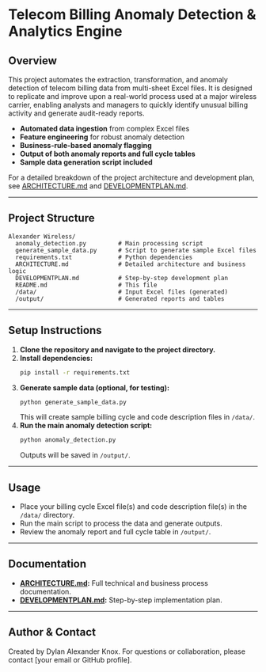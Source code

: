 # Telecom Billing Anomaly Detection & Analytics Engine

## Overview
This project automates the extraction, transformation, and anomaly detection of telecom billing data from multi-sheet Excel files. It is designed to replicate and improve upon a real-world process used at a major wireless carrier, enabling analysts and managers to quickly identify unusual billing activity and generate audit-ready reports.

- **Automated data ingestion** from complex Excel files
- **Feature engineering** for robust anomaly detection
- **Business-rule-based anomaly flagging**
- **Output of both anomaly reports and full cycle tables**
- **Sample data generation script included**

For a detailed breakdown of the project architecture and development plan, see [ARCHITECTURE.md](./ARCHITECTURE.md) and [DEVELOPMENTPLAN.md](./DEVELOPMENTPLAN.md).

---

## Project Structure

```
Alexander Wireless/
  anomaly_detection.py         # Main processing script
  generate_sample_data.py      # Script to generate sample Excel files
  requirements.txt             # Python dependencies
  ARCHITECTURE.md              # Detailed architecture and business logic
  DEVELOPMENTPLAN.md           # Step-by-step development plan
  README.md                    # This file
  /data/                       # Input Excel files (generated)
  /output/                     # Generated reports and tables
```

---

## Setup Instructions

1. **Clone the repository and navigate to the project directory.**
2. **Install dependencies:**
   ```bash
   pip install -r requirements.txt
   ```
3. **Generate sample data (optional, for testing):**
   ```bash
   python generate_sample_data.py
   ```
   This will create sample billing cycle and code description files in `/data/`.
4. **Run the main anomaly detection script:**
   ```bash
   python anomaly_detection.py
   ```
   Outputs will be saved in `/output/`.

---

## Usage
- Place your billing cycle Excel file(s) and code description file(s) in the `/data/` directory.
- Run the main script to process the data and generate outputs.
- Review the anomaly report and full cycle table in `/output/`.

---

## Documentation
- **[ARCHITECTURE.md](./ARCHITECTURE.md):** Full technical and business process documentation.
- **[DEVELOPMENTPLAN.md](./DEVELOPMENTPLAN.md):** Step-by-step implementation plan.

---

## Author & Contact
Created by Dylan Alexander Knox. For questions or collaboration, please contact [your email or GitHub profile]. 